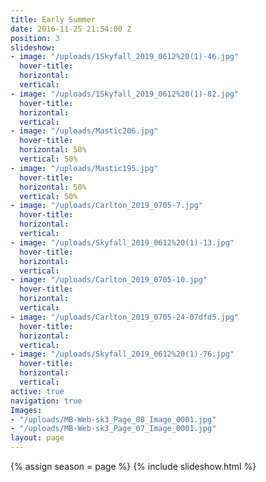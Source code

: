 ```yaml
---
title: Early Summer
date: 2016-11-25 21:54:00 Z
position: 3
slideshow:
- image: "/uploads/1Skyfall_2019_0612%20(1)-46.jpg"
  hover-title: 
  horizontal: 
  vertical: 
- image: "/uploads/1Skyfall_2019_0612%20(1)-82.jpg"
  hover-title: 
  horizontal: 
  vertical: 
- image: "/uploads/Mastic206.jpg"
  hover-title: 
  horizontal: 50%
  vertical: 50%
- image: "/uploads/Mastic195.jpg"
  hover-title: 
  horizontal: 50%
  vertical: 50%
- image: "/uploads/Carlton_2019_0705-7.jpg"
  hover-title: 
  horizontal: 
  vertical: 
- image: "/uploads/Skyfall_2019_0612%20(1)-13.jpg"
  hover-title: 
  horizontal: 
  vertical: 
- image: "/uploads/Carlton_2019_0705-10.jpg"
  hover-title: 
  horizontal: 
  vertical: 
- image: "/uploads/Carlton_2019_0705-24-07dfd5.jpg"
  hover-title: 
  horizontal: 
  vertical: 
- image: "/uploads/Skyfall_2019_0612%20(1)-76.jpg"
  hover-title: 
  horizontal: 
  vertical: 
active: true
navigation: true
Images:
- "/uploads/MB-Web-sk3_Page_08_Image_0001.jpg"
- "/uploads/MB-Web-sk3_Page_07_Image_0001.jpg"
layout: page
---
```


{% assign season = page %}
{% include slideshow.html %}